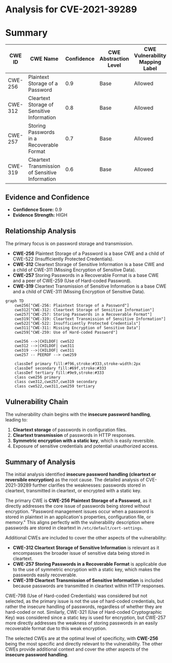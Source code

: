 # Analysis for CVE-2021-39289

# Summary
| CWE ID | CWE Name | Confidence | CWE Abstraction Level | CWE Vulnerability Mapping Label | CWE-Vulnerability Mapping Notes |
|---|---|---|---|---|---|
| CWE-256 | Plaintext Storage of a Password | 0.9 | Base | Allowed | Primary CWE |
| CWE-312 | Cleartext Storage of Sensitive Information | 0.8 | Base | Allowed | Secondary CWE |
| CWE-257 | Storing Passwords in a Recoverable Format | 0.7 | Base | Allowed | Secondary CWE |
| CWE-319 | Cleartext Transmission of Sensitive Information | 0.6 | Base | Allowed | Secondary CWE |

## Evidence and Confidence

*   **Confidence Score:** 0.9
*   **Evidence Strength:** HIGH

## Relationship Analysis
The primary focus is on password storage and transmission.
  - **CWE-256** Plaintext Storage of a Password is a base CWE and a child of CWE-522 (Insufficiently Protected Credentials).
  - **CWE-312** Cleartext Storage of Sensitive Information is a base CWE and a child of CWE-311 (Missing Encryption of Sensitive Data).
  - **CWE-257** Storing Passwords in a Recoverable Format is a base CWE and a peer of CWE-259 (Use of Hard-coded Password).
  - **CWE-319** Cleartext Transmission of Sensitive Information is a base CWE and a child of CWE-311 (Missing Encryption of Sensitive Data).

```mermaid
graph TD
    cwe256["CWE-256: Plaintext Storage of a Password"]
    cwe312["CWE-312: Cleartext Storage of Sensitive Information"]
    cwe257["CWE-257: Storing Passwords in a Recoverable Format"]
    cwe319["CWE-319: Cleartext Transmission of Sensitive Information"]
    cwe522["CWE-522: Insufficiently Protected Credentials"]
    cwe311["CWE-311: Missing Encryption of Sensitive Data"]
    cwe259["CWE-259: Use of Hard-coded Password"]

    cwe256 -->|CHILDOF| cwe522
    cwe312 -->|CHILDOF| cwe311
    cwe319 -->|CHILDOF| cwe311
    cwe257 -- PEEROF --> cwe259
    
    classDef primary fill:#f96,stroke:#333,stroke-width:2px
    classDef secondary fill:#69f,stroke:#333
    classDef tertiary fill:#9e9,stroke:#333
    class cwe256 primary
    class cwe312,cwe257,cwe319 secondary
    class cwe522,cwe311,cwe259 tertiary
```

## Vulnerability Chain
The vulnerability chain begins with the **insecure password handling**, leading to:
  1.  **Cleartext storage** of passwords in configuration files.
  2.  **Cleartext transmission** of passwords in HTTP responses.
  3.  **Symmetric encryption with a static key**, which is easily reversible.
  4.  Exposure of sensitive credentials and potential unauthorized access.

## Summary of Analysis
The initial analysis identified **insecure password handling (cleartext or reversible encryption)** as the root cause. The detailed analysis of CVE-2021-39289 further clarifies the weaknesses: passwords stored in cleartext, transmitted in cleartext, or encrypted with a static key.

The primary CWE is **CWE-256 Plaintext Storage of a Password**, as it directly addresses the core issue of passwords being stored without encryption. "Password management issues occur when a password is stored in plaintext in an application's properties, configuration file, or memory." This aligns perfectly with the vulnerability description where passwords are stored in cleartext in `/etc/default/cert-settings`.

Additional CWEs are included to cover the other aspects of the vulnerability:
  - **CWE-312 Cleartext Storage of Sensitive Information** is relevant as it encompasses the broader issue of sensitive data being stored in cleartext.
  - **CWE-257 Storing Passwords in a Recoverable Format** is applicable due to the use of symmetric encryption with a static key, which makes the passwords easily recoverable.
  - **CWE-319 Cleartext Transmission of Sensitive Information** is included because passwords are transmitted in cleartext within HTTP responses.

CWE-798 (Use of Hard-coded Credentials) was considered but not selected, as the primary issue is not the use of hard-coded credentials, but rather the insecure handling of passwords, regardless of whether they are hard-coded or not. Similarly, CWE-321 (Use of Hard-coded Cryptographic Key) was considered since a static key is used for encryption, but CWE-257 more directly addresses the weakness of storing passwords in an easily recoverable format due to this weak encryption.

The selected CWEs are at the optimal level of specificity, with **CWE-256** being the most specific and directly relevant to the vulnerability. The other CWEs provide additional context and cover the other aspects of the **insecure password handling**.